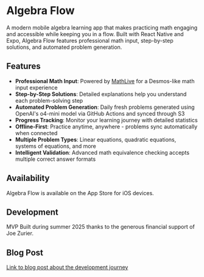 # Algebra Flow

A modern mobile algebra learning app that makes practicing math engaging and accessible while keeping you in a flow. Built with React Native and Expo, Algebra Flow features professional math input, step-by-step solutions, and automated problem generation.

## Features

- **Professional Math Input**: Powered by [MathLive](https://github.com/arnog/mathlive) for a Desmos-like math input experience
- **Step-by-Step Solutions**: Detailed explanations help you understand each problem-solving step
- **Automated Problem Generation**: Daily fresh problems generated using OpenAI's o4-mini model via GitHub Actions and synced through S3
- **Progress Tracking**: Monitor your learning journey with detailed statistics
- **Offline-First**: Practice anytime, anywhere - problems sync automatically when connected
- **Multiple Problem Types**: Linear equations, quadratic equations, systems of equations, and more
- **Intelligent Validation**: Advanced math equivalence checking accepts multiple correct answer formats

## Availability

Algebra Flow is available on the App Store for iOS devices.

## Development

MVP Built during summer 2025 thanks to the generous financial support of Joe Zurier.

## Blog Post

[Link to blog post about the development journey](https://www.notion.so/Algebra-Flow-Development-Report-252239b8222a80d7bae3cc1f9cdd226a?source=copy_link)
